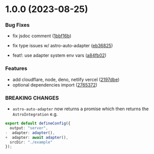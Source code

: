 # 1.0.0 (2023-08-25)


### Bug Fixes

* fix jsdoc comment ([1bbf16b](https://github.com/okikio/astro-auto-adapter/commit/1bbf16b8c333d91cd4bdfde0b5701e3fa0a1e782))
* fix type issues w/ astro-auto-adapter ([eb36825](https://github.com/okikio/astro-auto-adapter/commit/eb368253e66dbb6a1f7a78574c89351ea2c90423))


* feat!: use adapter system env vars ([a84fb02](https://github.com/okikio/astro-auto-adapter/commit/a84fb0218188c3c071c22235b93049ff9d20a157))


### Features

* add cloudflare, node, deno, netlify vercel ([2197dbe](https://github.com/okikio/astro-auto-adapter/commit/2197dbe76f3b9e4bdd2a0c5627e67648ca394026))
* optional dependencies import ([2765372](https://github.com/okikio/astro-auto-adapter/commit/2765372707dde5fd0775f9a3652fef973bb9bc86))


### BREAKING CHANGES

* `astro-auto-adapter` now returns a promise which then returns the `AstroIntegration` e.g.

```ts
export default defineConfig({
  output: "server",
-  adapter: adapter(),
+  adapter: await adapter(),
  srcDir: "./example"
});
```
